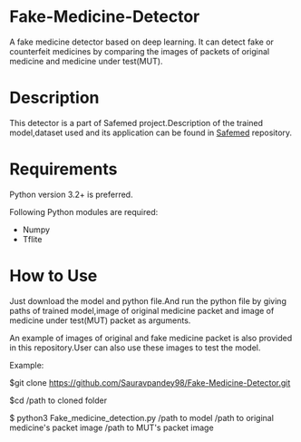 # Fake-Medicine-Detector
A fake medicine detector based on deep learning. It can detect fake or counterfeit medicines by comparing the images of packets of original medicine and medicine under test(MUT).

# Description
This detector is a part of Safemed project.Description of the trained model,dataset used and its application can be found in [Safemed](https://github.com/deepak2310gupta/SafeMed) repository.


# Requirements

Python version 3.2+ is preferred.

Following Python modules are required:
* Numpy
* Tflite



# How to Use
Just download the model and python file.And run the python file by giving paths of trained model,image of original medicine packet and image of medicine under test(MUT) packet as arguments.

An example of images of original and fake medicine packet is also provided in this repository.User can also use these images to test the model.

Example:

$git clone https://github.com/Sauravpandey98/Fake-Medicine-Detector.git

$cd /path to cloned folder

$ python3 Fake_medicine_detection.py /path to model /path to original medicine's packet image /path to MUT's packet image
